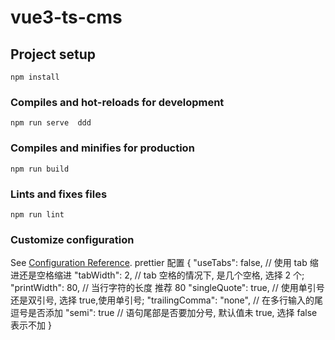 # vue3-ts-cms

## Project setup

```
npm install
```

### Compiles and hot-reloads for development

```
npm run serve  ddd
```

### Compiles and minifies for production

```
npm run build
```

### Lints and fixes files

```
npm run lint
```

### Customize configuration

See [Configuration Reference](https://cli.vuejs.org/config/).
prettier 配置
{
"useTabs": false, // 使用 tab 缩进还是空格缩进
"tabWidth": 2, // tab 空格的情况下, 是几个空格, 选择 2 个;
"printWidth": 80, // 当行字符的长度 推荐 80
"singleQuote": true, // 使用单引号还是双引号, 选择 true,使用单引号;
"trailingComma": "none", // 在多行输入的尾逗号是否添加
"semi": true // 语句尾部是否要加分号, 默认值未 true, 选择 false 表示不加
}
